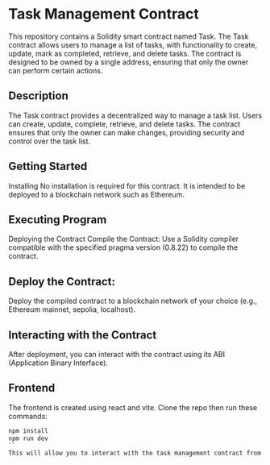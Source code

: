 # Task Management Contract
This repository contains a Solidity smart contract named Task. The Task contract allows users to manage a list of tasks, with functionality to create, update, mark as completed, retrieve, and delete tasks. The contract is designed to be owned by a single address, ensuring that only the owner can perform certain actions.

## Description
The Task contract provides a decentralized way to manage a task list. Users can create, update, complete, retrieve, and delete tasks. The contract ensures that only the owner can make changes, providing security and control over the task list.

## Getting Started
Installing
No installation is required for this contract. It is intended to be deployed to a blockchain network such as Ethereum.

## Executing Program
Deploying the Contract
Compile the Contract:
Use a Solidity compiler compatible with the specified pragma version (0.8.22) to compile the contract.

## Deploy the Contract:
Deploy the compiled contract to a blockchain network of your choice (e.g., Ethereum mainnet, sepolia, localhost).

## Interacting with the Contract
After deployment, you can interact with the contract using its ABI (Application Binary Interface).

## Frontend
The frontend is created using react and vite. Clone the repo then run these commands:

```sh
npm install
npm run dev
``
This will allow you to interact with the task management contract from the frontend. 
